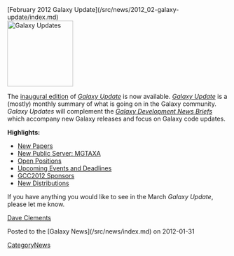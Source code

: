 <div class='newsItemHeader'>[February 2012 Galaxy Update](/src/news/2012_02-galaxy-update/index.md)</div>

<div class='right'><a href='/src/galaxy-updates/2012_02/index.md'><img src="/src/images/logos/GalaxyUpdate200.png" alt="Galaxy Updates" width=150 /></a></div>

The [inaugural edition](/src/galaxy-updates/2012_02/index.md) of *[Galaxy Update](/src/galaxy-updates/index.md)* is now available.  *[Galaxy Update](/src/galaxy-updates/index.md)* is a (mostly) monthly summary of what is going on in the Galaxy community.  *Galaxy Updates* will complement the *[Galaxy Development News Briefs](/src/dev-news-briefs/index.md)* which accompany new Galaxy releases and focus on Galaxy code updates.

**Highlights:**

* [New Papers](/src/galaxy-updates/2012_02/index.md#new-papers)
* [New Public Server: MGTAXA](/src/galaxy-updates/2012_02/index.md#new-public-server-mgtaxa)
* [Open Positions](/src/galaxy-updates/2012_02/index.md#whos-hiring)
* [Upcoming Events and Deadlines](/src/galaxy-updates/2012_02/index.md#upcoming-events-and-deadlines)
* [GCC2012 Sponsors](/src/galaxy-updates/2012_02/index.md#gcc2012-sponsors)
* [New Distributions](/src/galaxy-updates/2012_02/index.md#new-distributions)

If you have anything you would like to see in the March *Galaxy Update*, please let me know.

[Dave Clements](/src/dave-clements/index.md)

<div class='newsItemFooter'>Posted to the [Galaxy News](/src/news/index.md) on 2012-01-31</div>

[CategoryNews](/src/category-news/index.md)
